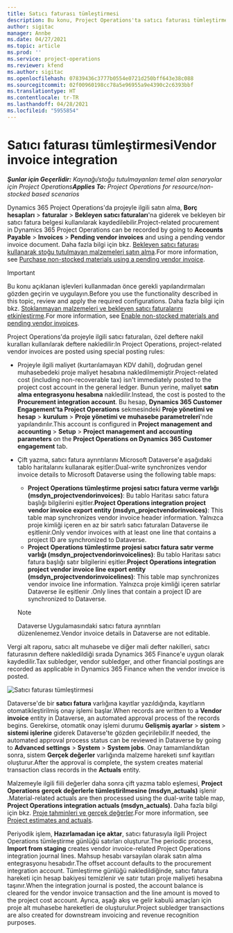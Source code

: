 ```yaml
---
title: Satıcı faturası tümleştirmesi
description: Bu konu, Project Operations'ta satıcı faturası tümleştirmesi hakkında bilgi sağlar.
author: sigitac
manager: Annbe
ms.date: 04/27/2021
ms.topic: article
ms.prod: ''
ms.service: project-operations
ms.reviewer: kfend
ms.author: sigitac
ms.openlocfilehash: 07839436c3777b0554e0721d250bff643e38c088
ms.sourcegitcommit: 02f00960198cc78a5e96955a9e4390c2c6393bbf
ms.translationtype: HT
ms.contentlocale: tr-TR
ms.lasthandoff: 04/28/2021
ms.locfileid: "5955854"
---
```

# <a name="vendor-invoice-integration"></a><span data-ttu-id="bf17b-103">Satıcı faturası tümleştirmesi</span><span class="sxs-lookup"><span data-stu-id="bf17b-103">Vendor invoice integration</span></span>

<span data-ttu-id="bf17b-104">_**Şunlar için Geçerlidir:** Kaynağı/stoğu tutulmayanları temel alan senaryolar için Project Operations_</span><span class="sxs-lookup"><span data-stu-id="bf17b-104">_**Applies To:** Project Operations for resource/non-stocked based scenarios_</span></span>

<span data-ttu-id="bf17b-105">Dynamics 365 Project Operations'da projeyle ilgili satın alma, **Borç hesapları** > **faturalar** > **Bekleyen satıcı faturaları**'na giderek ve bekleyen bir satıcı fatura belgesi kullanılarak kaydedilebilir.</span><span class="sxs-lookup"><span data-stu-id="bf17b-105">Project-related procurement in Dynamics 365 Project Operations can be recorded by going to **Accounts Payable** > **Invoices** > **Pending vendor invoices** and using a pending vendor invoice document.</span></span> <span data-ttu-id="bf17b-106">Daha fazla bilgi için bkz. [Bekleyen satıcı faturası kullanarak stoğu tutulmayan malzemeleri satın alma](../procurement/pending-vendor-invoices.md).</span><span class="sxs-lookup"><span data-stu-id="bf17b-106">For more information, see [Purchase non-stocked materials using a pending vendor invoice](../procurement/pending-vendor-invoices.md).</span></span>

> [!IMPORTANT]
> <span data-ttu-id="bf17b-107">Bu konu açıklanan işlevleri kullanmadan önce gerekli yapılandırmaları gözden geçirin ve uygulayın.</span><span class="sxs-lookup"><span data-stu-id="bf17b-107">Before you use the functionality described in this topic, review and apply the required configurations.</span></span> <span data-ttu-id="bf17b-108">Daha fazla bilgi için bkz. [Stoklanmayan malzemeleri ve bekleyen satıcı faturalarını etkinleştirme](../procurement/configure-materials-nonstocked.md).</span><span class="sxs-lookup"><span data-stu-id="bf17b-108">For more information, see [Enable non-stocked materials and pending vendor invoices](../procurement/configure-materials-nonstocked.md).</span></span>

<span data-ttu-id="bf17b-109">Project Operations'da projeyle ilgili satıcı faturaları, özel deftere nakil kuralları kullanılarak deftere nakledilir:</span><span class="sxs-lookup"><span data-stu-id="bf17b-109">In Project Operations, project-related vendor invoices are posted using special posting rules:</span></span>

- <span data-ttu-id="bf17b-110">Projeyle ilgili maliyet (kurtarılamayan KDV dahil), doğrudan genel muhasebedeki proje maliyet hesabına nakledilmemiştir.</span><span class="sxs-lookup"><span data-stu-id="bf17b-110">Project-related cost (including non-recoverable tax) isn't immediately posted to the project cost account in the general ledger.</span></span> <span data-ttu-id="bf17b-111">Bunun yerine, maliyet **satın alma entegrasyonu hesabına** nakledilir.</span><span class="sxs-lookup"><span data-stu-id="bf17b-111">Instead, the cost is posted to the **Procurement integration account**.</span></span> <span data-ttu-id="bf17b-112">Bu hesap, **Dynamics 365 Customer Engagement'ta Project Operations** sekmesindeki **Proje yönetimi ve hesap** > **kurulum** > **Proje yönetimi ve muhasebe parametreleri**'nde yapılandırılır.</span><span class="sxs-lookup"><span data-stu-id="bf17b-112">This account is configured in **Project management and accounting** > **Setup** > **Project management and accounting parameters** on the **Project Operations on Dynamics 365 Customer engagement** tab.</span></span>
- <span data-ttu-id="bf17b-113">Çift yazma, satıcı fatura ayrıntılarını Microsoft Dataverse'e aşağıdaki tablo haritalarını kullanarak eşitler:</span><span class="sxs-lookup"><span data-stu-id="bf17b-113">Dual-write synchronizes vendor invoice details to Microsoft Dataverse using the following table maps:</span></span>

     - <span data-ttu-id="bf17b-114">**Project Operations tümleştirme projesi satıcı fatura verme varlığı (msdyn_projectvendorinvoices)**: Bu tablo Haritası satıcı fatura başlığı bilgilerini eşitler.</span><span class="sxs-lookup"><span data-stu-id="bf17b-114">**Project Operations integration project vendor invoice export entity (msdyn_projectvendorinvoices)**: This table map synchronizes vendor invoice header information.</span></span> <span data-ttu-id="bf17b-115">Yalnızca proje kimliği içeren en az bir satırlı satıcı faturaları Dataverse ile eşitlenir.</span><span class="sxs-lookup"><span data-stu-id="bf17b-115">Only vendor invoices with at least one line that contains a project ID are synchronized to Dataverse.</span></span>
     - <span data-ttu-id="bf17b-116">**Project Operations tümleştirme projesi satıcı fatura satır verme varlığı (msdyn_projectvendorinvoicelines)**: Bu tablo Haritası satıcı fatura başlığı satır bilgilerini eşitler.</span><span class="sxs-lookup"><span data-stu-id="bf17b-116">**Project Operations integration project vendor invoice line export entity (msdyn_projectvendorinvoicelines)**: This table map synchronizes vendor invoice line information.</span></span> <span data-ttu-id="bf17b-117">Yalnızca proje kimliği içeren satırlar Dataverse ile eşitlenir .</span><span class="sxs-lookup"><span data-stu-id="bf17b-117">Only lines that contain a project ID are synchronized to Dataverse.</span></span>

     > [!NOTE]
     > <span data-ttu-id="bf17b-118">Dataverse Uygulamasındaki satıcı fatura ayrıntıları düzenlenemez.</span><span class="sxs-lookup"><span data-stu-id="bf17b-118">Vendor invoice details in Dataverse are not editable.</span></span>

<span data-ttu-id="bf17b-119">Vergi alt raporu, satıcı alt muhasebe ve diğer mali defter nakilleri, satıcı faturasının deftere nakledildiği sırada Dynamics 365 Finance'e uygun olarak kaydedilir.</span><span class="sxs-lookup"><span data-stu-id="bf17b-119">Tax subledger, vendor subledger, and other financial postings are recorded as applicable in Dynamics 365 Finance when the vendor invoice is posted.</span></span>

![Satıcı faturası tümleştirmesi](media/DW7VendorInvoice.png)

<span data-ttu-id="bf17b-121">Dataverse'de bir **satıcı fatura** varlığına kayıtlar yazıldığında, kayıtların otomatikleştirilmiş onay işlemi başlar.</span><span class="sxs-lookup"><span data-stu-id="bf17b-121">When records are written to a **Vendor invoice** entity in Dataverse, an automated approval process of the records begins.</span></span> <span data-ttu-id="bf17b-122">Gerekirse, otomatik onay işlemi durumu **Gelişmiş ayarlar** > **sistem** > **sistemi işlerine** giderek Dataverse'te gözden geçirilebilir.</span><span class="sxs-lookup"><span data-stu-id="bf17b-122">If needed, the automated approval process status can be reviewed in Dataverse by going to **Advanced settings** > **System** > **System jobs**.</span></span> <span data-ttu-id="bf17b-123">Onay tamamlandıktan sonra, sistem **Gerçek değerler** varlığında malzeme hareketi sınıf kayıtları oluşturur.</span><span class="sxs-lookup"><span data-stu-id="bf17b-123">After the approval is complete, the system creates material transaction class records in the **Actuals** entity.</span></span>

<span data-ttu-id="bf17b-124">Malzemeyle ilgili fiili değerler daha sonra çift yazma tablo eşlemesi, **Project Operations gerçek değerlerle tümleştirilmesine (msdyn_actuals)** işlenir .</span><span class="sxs-lookup"><span data-stu-id="bf17b-124">Material-related actuals are then processed using the dual-write table map, **Project Operations integration actuals (msdyn_actuals)**.</span></span> <span data-ttu-id="bf17b-125">Daha fazla bilgi için bkz. [Proje tahminleri ve gerçek değerler](resource-dual-write-estimates-actuals.md).</span><span class="sxs-lookup"><span data-stu-id="bf17b-125">For more information, see [Project estimates and actuals](resource-dual-write-estimates-actuals.md).</span></span>

<span data-ttu-id="bf17b-126">Periyodik işlem, **Hazırlamadan içe aktar**, satıcı faturasıyla ilgili Project Operations tümleştirme günlüğü satırları oluşturur.</span><span class="sxs-lookup"><span data-stu-id="bf17b-126">The periodic process, **Import from staging** creates vendor invoice-related Project Operations integration journal lines.</span></span> <span data-ttu-id="bf17b-127">Mahsup hesabı varsayılan olarak satın alma entegrasyonu hesabıdır.</span><span class="sxs-lookup"><span data-stu-id="bf17b-127">The offset account defaults to the procurement integration account.</span></span> <span data-ttu-id="bf17b-128">Tümleştirme günlüğü nakledildiğinde, satıcı fatura hareketi için hesap bakiyesi temizlenir ve satır tutarı proje maliyeti hesabına taşınır.</span><span class="sxs-lookup"><span data-stu-id="bf17b-128">When the integration journal is posted, the account balance is cleared for the vendor invoice transaction and the line amount is moved to the project cost account.</span></span> <span data-ttu-id="bf17b-129">Ayrıca, aşağı akış ve gelir kabulü amaçları için proje alt muhasebe hareketleri de oluşturulur.</span><span class="sxs-lookup"><span data-stu-id="bf17b-129">Project subledger transactions are also created for downstream invoicing and revenue recognition purposes.</span></span>
